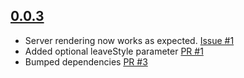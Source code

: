 ## [0.0.3](https://github.com/misterfresh/react-easy-transition/compare/0.0.2...0.0.3)

- Server rendering now works as expected. [Issue #1](https://github.com/misterfresh/react-easy-transition/issues/1)
- Added optional leaveStyle parameter [PR #1](https://github.com/misterfresh/react-easy-transition/pull/2)
- Bumped dependencies [PR #3](https://github.com/misterfresh/react-easy-transition/pull/3)
